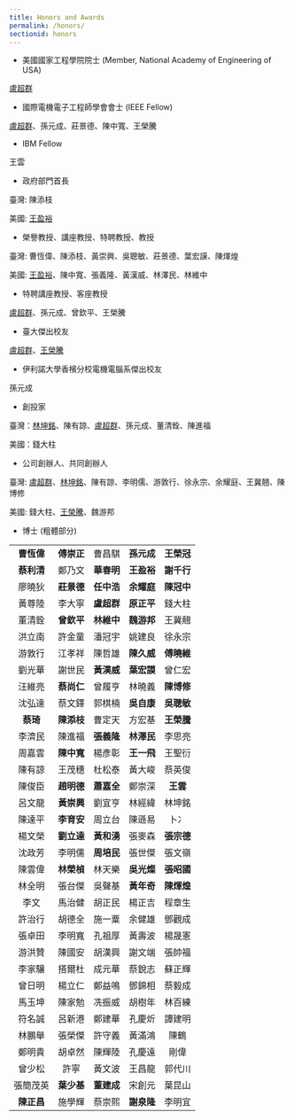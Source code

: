 ```yaml
---
title: Honors and Awards
permalink: /honors/
sectionid: honors
---
```

- 美國國家工程學院院士 (Member, National Academy of Engineering of USA)

[盧超群](/classmates/盧超群/)

- 國際電機電子工程師學會會士 (IEEE Fellow)

[盧超群](/classmates/盧超群/)、孫元成、莊景德、陳中寬、王榮騰

- IBM Fellow

王雲

- 政府部門首長

臺灣: 陳添枝

美國: [王盈裕](/classmates/王盈裕/)

- 榮譽教授、講座教授、特聘教授、教授

臺灣: 曹恆偉、陳添枝、黃崇興、吳聰敏、莊景德、葉宏謨、陳煇煌

美國: [王盈裕](/classmates/王盈裕/)、陳中寬、張義隆、黃漢威、林澤民、林維中

- 特聘講座教授、客座教授

[盧超群](/classmates/盧超群/)、孫元成、曾欽平、王榮騰

- 臺大傑出校友

[盧超群](/classmates/盧超群/)、[王榮騰](/classmates/王榮騰/)

- 伊利諾大學香檳分校電機電腦系傑出校友

孫元成

- 創投家

臺灣：[林坤銘](/classmates/林坤銘/)、陳有諒、[盧超群](/classmates/盧超群/)、孫元成、董清銓、陳進福

美國：錢大柱

- 公司創辦人、共同創辦人

臺灣: [盧超群](/classmates/盧超群/)、[林坤銘](/classmates/林坤銘/)、陳有諒、李明儒、游敦行、徐永宗、余耀庭、王冀翹、陳博修

美國: 錢大柱、[王榮騰](/classmates/王榮騰/)、魏游邦

- 博士 (粗體部分)

| | | | | |
|:-----:|:-----:|:-----:|:-----:|:-----:|
|**曹恆偉**	|**傅崇正**	|曹昌騏	|**孫元成**	|**王榮冠**	|
|**蔡利清**	|鄭乃文	|**華春明**	|**王盈裕**	|**謝千行**	|
|廖曉狄	|**莊景德**	|**任中浩**	|**余耀庭**	|**陳冠中**	|
|黃尊陸	|李大寧	|**盧超群**	|**原正平**	|錢大柱	|
|董清銓	|**曾欽平**	|**林維中**	|**魏游邦**	|王冀翹	|
|洪立南	|許金童	|潘冠宇	|姚建良	|徐永宗	|
|游敦行	|江孝祥	|陳哲雄	|**陳久威**	|**傅曉維**	|
|劉光華	|謝世民	|**黃漢威**	|**葉宏謨**	|曾仁宏	|
|汪維亮	|**蔡尚仁**	|曾履亨	|林曉義	|**陳博修**	|
|沈弘達	|蔡文鐸	|郭棋楠	|**吳自康**	|**吳聰敏**	|
|**蔡琦**	|**陳添枝**	|曹定天	|方宏基	|**王榮騰**	|
|李濟民	|陳進福	|**張義隆**	|**林澤民**	|李思亮	|
|周嘉雲	|**陳中寬**	|楊彥彰	|**王一飛**	|王聖衍	|
|陳有諒	|王茂穗	|杜松泰	|黃大峻	|蔡英俊	|
|陳俊臣	|**趙明德**	|**蕭嘉全**	|鄭崇深	|**王雲**	|
|呂文龍	|**黃崇興**	|劉宜亨	|林經緯	|林坤銘	|
|陳達平	|**李育安**	|周立台	|陳遜易	|卜冫	|
|楊文榮	|**劉立達**	|**黃和湧**	|張麥森	|**張宗德**	|
|沈政芳	|李明儒	|**周培民**	|張世傑	|張文嶺	|
|陳雲偉	|**林榮楨**	|林天樂	|**吳光燦**	|**張昭國**	|
|林全明	|張台傑	|吳聲基	|**黃年奇**	|**陳煇煌**	|
|李文	|馬治健	|胡正民	|楊正吉	|程章生	|
|許治行	|胡德全	|施一粟	|余健雄	|鄧觀成	|
|張卓田	|李明寬	|孔祖厚	|黃壽波	|楊晟憲	|
|游洪贊	|陳國安	|胡漢興	|謝文端	|張帥福	|
|李家驤	|搭爾杜	|成元華	|蔡銳志	|蘇正輝	|
|曾日明	|楊立仁	|鄭益鳴	|鄧錦相	|蔡毅成	|
|馬玉坤	|陳家勉	|冼振威	|胡樹年	|林百練	|
|符名誠	|呂新港	|鄭建華	|孔慶炘	|譚建明	|
|林鵬舉	|張榮傑	|許守義	|黃滿鴻	|陳鶴	|
|鄭明貴	|胡卓然	|陳輝陸	|孔慶遠	|剛偉	|
|曾少松	|許寧	|黃文波	|王昌龍	|郭代川	|
|張簡茂英	|**葉少基**	|**董建成**	|宋創元	|葉昆山	|
|**陳正昌**	|施學輝	|蔡崇熙	|**謝泉隆**	|李明宜	|
